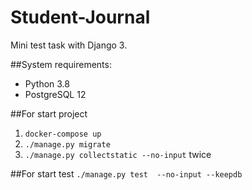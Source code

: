 # Student-Journal
Mini test task with Django 3.

##System requirements: 
* Python 3.8
* PostgreSQL 12

##For start project
1. ```docker-compose up```
1. ```./manage.py migrate```
1. ```./manage.py collectstatic --no-input``` twice

##For start test 
```./manage.py test  --no-input --keepdb```
